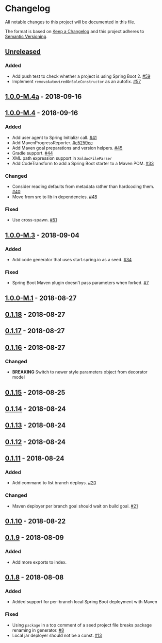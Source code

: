 # Changelog

All notable changes to this project will be documented in this file.

The format is based on [Keep a Changelog](http://keepachangelog.com/)
and this project adheres to [Semantic Versioning](http://semver.org/).

## [Unreleased](https://github.com/atomist/sdm-pack-spring/compare/1.0.0-M.4a...HEAD)

### Added

-   Add push test to check whether a project is using Spring Boot 2. [#59](https://github.com/atomist/sdm-pack-spring/issues/59)
-   Implement `removeAutowiredOnSoleConstructor` as an autofix. [#57](https://github.com/atomist/sdm-pack-spring/issues/57)

## [1.0.0-M.4a](https://github.com/atomist/sdm-pack-spring/compare/1.0.0-M.4...1.0.0-M.4a) - 2018-09-16

## [1.0.0-M.4](https://github.com/atomist/sdm-pack-spring/compare/1.0.0-M.3...1.0.0-M.4) - 2018-09-16

### Added

-   Add user agent to Spring Initializr call. [#41](https://github.com/atomist/sdm-pack-spring/issues/41)
-   Add MavenProgressReporter. [#c5259ec](https://github.com/atomist/sdm-pack-spring/commit/c5259ecca2dbae3c1c30be66c8ac0e2cb84db5d4)
-   Add Maven goal preparations and version helpers. [#45](https://github.com/atomist/sdm-pack-spring/issues/45)
-   Gradle support. [#44](https://github.com/atomist/sdm-pack-spring/issues/44)
-   XML path expression support in `XmldocFileParser`
-   Add CodeTransform to add a Spring Boot starter to a Maven POM. [#33](https://github.com/atomist/sdm-pack-spring/issues/33)

### Changed

-   Consider reading defaults from metadata rather than hardcoding them. [#40](https://github.com/atomist/sdm-pack-spring/issues/40)
-   Move from src to lib in dependencies. [#48](https://github.com/atomist/sdm-pack-spring/issues/48)

### Fixed

-   Use cross-spawn. [#51](https://github.com/atomist/sdm-pack-spring/issues/51)

## [1.0.0-M.3](https://github.com/atomist/sdm-pack-spring/compare/1.0.0-M.1...1.0.0-M.3) - 2018-09-04

### Added

-   Add code generator that uses start.spring.io as a seed. [#34](https://github.com/atomist/sdm-pack-spring/issues/34)

### Fixed

-   Spring Boot Maven plugin doesn't pass parameters when forked. [#7](https://github.com/atomist/sdm-pack-spring/issues/7)

## [1.0.0-M.1](https://github.com/atomist/sdm-pack-spring/compare/0.1.18...1.0.0-M.1) - 2018-08-27

## [0.1.18](https://github.com/atomist/sdm-pack-spring/compare/0.1.17...0.1.18) - 2018-08-27

## [0.1.17](https://github.com/atomist/sdm-pack-spring/compare/0.1.16...0.1.17) - 2018-08-27

## [0.1.16](https://github.com/atomist/sdm-pack-spring/compare/0.1.15...0.1.16) - 2018-08-27

### Changed

-   **BREAKING** Switch to newer style parameters object from decorator model

## [0.1.15](https://github.com/atomist/sdm-pack-spring/compare/0.1.14...0.1.15) - 2018-08-25

## [0.1.14](https://github.com/atomist/sdm-pack-spring/compare/0.1.13...0.1.14) - 2018-08-24

## [0.1.13](https://github.com/atomist/sdm-pack-spring/compare/0.1.12...0.1.13) - 2018-08-24

## [0.1.12](https://github.com/atomist/sdm-pack-spring/compare/0.1.11...0.1.12) - 2018-08-24

## [0.1.11](https://github.com/atomist/sdm-pack-spring/compare/0.1.10...0.1.11) - 2018-08-24

### Added

-   Add command to list branch deploys. [#20](https://github.com/atomist/sdm-pack-spring/issues/20)

### Changed

-   Maven deployer per branch goal should wait on build goal. [#21](https://github.com/atomist/sdm-pack-spring/issues/21)

## [0.1.10](https://github.com/atomist/sdm-pack-spring/compare/0.1.9...0.1.10) - 2018-08-22

## [0.1.9](https://github.com/atomist/sdm-pack-spring/compare/0.1.8...0.1.9) - 2018-08-09

### Added

-   Add more exports to index.

## [0.1.8](https://github.com/atomist/sdm-pack-spring/tree/0.1.8) - 2018-08-08

### Added

-   Added support for per-branch local Spring Boot deployment with Maven

### Fixed

-   Using `package` in a top comment of a seed project file breaks package renaming in generator. [#8](https://github.com/atomist/sdm-pack-spring/issues/8)
-   Local jar deployer should not be a const. [#13](https://github.com/atomist/sdm-pack-spring/issues/13)
